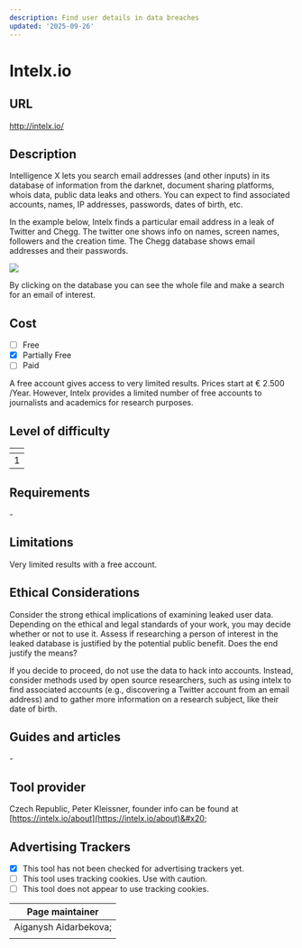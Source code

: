 ```yaml
---
description: Find user details in data breaches
updated: '2025-09-26'
---
```


# Intelx.io

## URL

http://intelx.io/

## Description

Intelligence X lets you search email addresses (and other inputs) in its database of information from the darknet, document sharing platforms, whois data, public data leaks and others. You can expect to find associated accounts, names, IP addresses, passwords, dates of birth, etc.&#x20;

&#x20;In the example below, Intelx finds a particular email address in a leak of Twitter and Chegg. The twitter one shows info on names, screen names, followers and the creation time. The Chegg database shows email addresses and their passwords.

&#x20;![](<.gitbook/assets/image (3).png>)

By clicking on the database you can see the whole file and make a search for an email of interest.&#x20;

## Cost

* [ ] Free
* [x] Partially Free
* [ ] Paid

A free account gives access to very limited results. Prices start at € 2.500 /Year. However, Intelx provides a limited number of free accounts to journalists and academics for research purposes.&#x20;

## Level of difficulty

<table><thead><tr><th data-type="rating" data-max="5"></th></tr></thead><tbody><tr><td>1</td></tr></tbody></table>

## Requirements

\-

## Limitations

Very limited results with a free account.

## Ethical Considerations

Consider the strong ethical implications of examining leaked user data. Depending on the ethical and legal standards of your work, you may decide whether or not to use it. Assess if researching a person of interest in the leaked database is justified by the potential public benefit. Does the end justify the means?

If you decide to proceed, do not use the data to hack into accounts. Instead, consider methods used by open source researchers, such as using intelx to find associated accounts (e.g., discovering a Twitter account from an email address) and to gather more information on a research subject, like their date of birth.

## Guides and articles

\-

## Tool provider

Czech Republic, Peter Kleissner, founder info can be found at [https://intelx.io/about](https://intelx.io/about)&#x20;

## Advertising Trackers

* [x] This tool has not been checked for advertising trackers yet.
* [ ] This tool uses tracking cookies. Use with caution.
* [ ] This tool does not appear to use tracking cookies.

| Page maintainer       |
| --------------------- |
| Aiganysh Aidarbekova; |
|                       |
